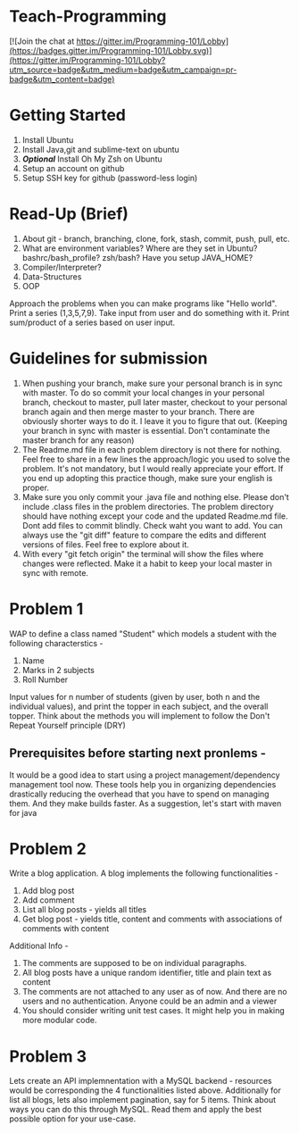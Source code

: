 # Teach-Programming

[![Join the chat at https://gitter.im/Programming-101/Lobby](https://badges.gitter.im/Programming-101/Lobby.svg)](https://gitter.im/Programming-101/Lobby?utm_source=badge&utm_medium=badge&utm_campaign=pr-badge&utm_content=badge)

# Getting Started
1. Install Ubuntu
2. Install Java,git and sublime-text on ubuntu
3. <i><b>Optional</b></i> Install Oh My Zsh on Ubuntu
4. Setup an account on github
5. Setup SSH key for github (password-less login)

# Read-Up (Brief)
1. About git - branch, branching, clone, fork, stash, commit, push, pull, etc.
2. What are environment variables? Where are they set in Ubuntu? bashrc/bash_profile? zsh/bash? Have you setup JAVA_HOME?
3. Compiler/Interpreter?
4. Data-Structures
5. OOP

Approach the problems when you can make programs like "Hello world". Print a series (1,3,5,7,9). Take input from user and do something with it. Print sum/product of a series based on user input.

# Guidelines for submission
1. When pushing your branch, make sure your personal branch is in sync with master. To do so commit your local changes in your personal branch, checkout to master, pull later master, checkout to your personal branch again and then merge master to your branch. There are obviously shorter ways to do it. I leave it you to figure that out. (Keeping your branch in sync with master is essential. Don't contaminate the master branch for any reason)
2. The Readme.md file in each problem directory is not there for nothing. Feel free to share in a few lines the approach/logic you used to solve the problem. It's not mandatory, but I would really appreciate your effort. If you end up adopting this practice though, make sure your english is proper.
3. Make sure you only commit your .java file and nothing else. Please don't include .class files in the problem directories. The problem directory should have nothing except your code and the updated Readme.md file. Dont add files to commit blindly. Check waht you want to add. You can always use the "git diff" feature to compare the edits and different versions of files. Feel free to explore about it.
4. With every "git fetch origin" the terminal will show the files where changes were reflected. Make it a habit to keep your local master in sync with remote.

# Problem 1
WAP to define a class named "Student" which models a student with the following characterstics - 
1. Name
2. Marks in 2 subjects
3. Roll Number

Input values for n number of students (given by user, both n and the individual values), and print the topper in each subject, and the overall topper.
Think about the methods you will implement to follow the Don't Repeat Yourself principle (DRY)

## Prerequisites before starting next pronlems - 
It would be a good idea to start using a project management/dependency management tool now. These tools help you in organizing dependencies drastically reducing the overhead that you have to spend on managing them. And they make builds faster. As a suggestion, let's start with maven for java

# Problem 2
Write a blog application. A blog implements the following functionalities - 
1. Add blog post
2. Add comment
3. List all blog posts - yields all titles
4. Get blog post - yields title, content and comments with associations of comments with content

Additional Info - 
1. The comments are supposed to be on individual paragraphs. 
2. All blog posts have a unique random identifier, title and plain text as content
3. The comments are not attached to any user as of now. And there are no users and no authentication. Anyone could be an admin and a viewer
4. You should consider writing unit test cases. It might help you in making more modular code.

# Problem 3
Lets create an API implemnentation with a MySQL backend - resources would be corresponding the 4 functionalities listed above. Additionally for list all blogs, lets also implement pagination, say for 5 items. Think about ways you can do this through MySQL. Read them and apply the best possible option for your use-case.
